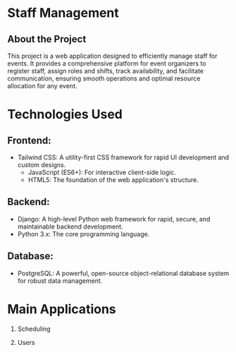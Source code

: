 # Staff Management

## About the Project 
This project is a web application designed to efficiently manage staff for events. It provides a comprehensive platform for event organizers to register staff, assign roles and shifts, track availability, and facilitate communication, ensuring smooth operations and optimal resource allocation for any event.

# Technologies Used

## Frontend:
- Tailwind CSS: A utility-first CSS framework for rapid UI development and custom designs.
    - JavaScript (ES6+): For interactive client-side logic.
    - HTML5: The foundation of the web application's structure.
## Backend:
- Django: A high-level Python web framework for rapid, secure, and maintainable backend development.
- Python 3.x: The core programming language.
## Database:
- PostgreSQL: A powerful, open-source object-relational database system for robust data management.

# Main Applications

1. Scheduling 


2. Users
    